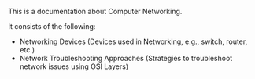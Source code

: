 This is a documentation about Computer Networking.

It consists of the following:
- Networking Devices (Devices used in Networking, e.g., switch, router, etc.)
- Network Troubleshooting Approaches (Strategies to troubleshoot network issues using OSI Layers)
